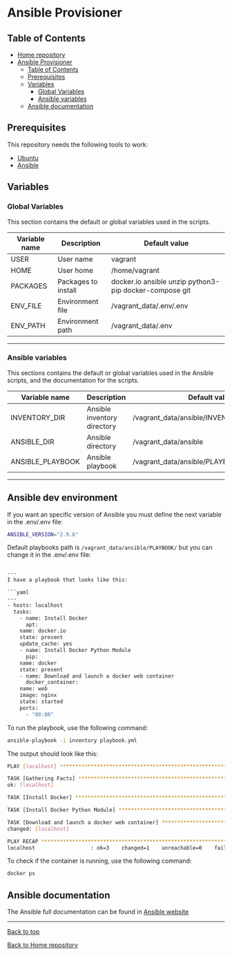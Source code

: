 # Ansible Provisioner

## Table of Contents
- [Home repository](../README.md)
- [Ansible Provisioner](#ansible-provisioner)
	- [Table of Contents](#table-of-contents)
	- [Prerequisites](#prerequisites)
	- [Variables](#variables)
		- [Global Variables](#global-variables)
		- [Ansible variables](#ansible-variables)
	- [Ansible documentation](#ansible-documentation)

## Prerequisites

This repository needs the following tools to work:

- [Ubuntu](https://ubuntu.com/)
- [Ansible](https://www.ansible.com/)

## Variables

### Global Variables

This section contains the default or global variables used in the scripts.

| Variable name | Description | Default value |
| --- | --- | --- |
| USER | User name | vagrant |
| HOME | User home | /home/vagrant |
| PACKAGES | Packages to install | docker.io ansible unzip python3-pip docker-compose git |
| ENV_FILE | Environment file | /vagrant_data/.env/.env |
| ENV_PATH | Environment path | /vagrant_data/.env |

---

### Ansible variables

This sections contains the default or global variables used in the Ansible scripts, and the documentation for the scripts.

| Variable name | Description | Default value |
| --- | --- | --- |
| INVENTORY_DIR | Ansible inventory directory | /vagrant_data/ansible/INVENTORY |
| ANSIBLE_DIR | Ansible directory | /vagrant_data/ansible |
| ANSIBLE_PLAYBOOK | Ansible playbook | /vagrant_data/ansible/PLAYBOOK/playbook.yml |

---

## Ansible dev environment

If you want an specific version of Ansible you must define the next variable in the .env/.env file:

```bash
ANSIBLE_VERSION="2.9.6"
```

Default playbooks path is `/vagrant_data/ansible/PLAYBOOK/` but you can change it in the .env/.env file: 

```bash

---
I have a playbook that looks like this:

```yaml
---
- hosts: localhost
  tasks:
    - name: Install Docker
      apt:
	name: docker.io
	state: present
	update_cache: yes
    - name: Install Docker Python Module
      pip:
	name: docker
	state: present
    - name: Download and launch a docker web container
      docker_container:
	name: web
	image: nginx
	state: started
	ports:
	  - "80:80"
```

To run the playbook, use the following command:

```bash
ansible-playbook -i inventory playbook.yml
```

The output should look like this:

```bash
PLAY [localhost] ************************************************************************************************************************************************************************************************************************************************************

TASK [Gathering Facts] *******************************************************************************************************************************************************************************************************************************************************
ok: [localhost]

TASK [Install Docker] ********************************************************************************************************************************************************************************************************************************************************

TASK [Install Docker Python Module] *****************************************************************************************************************************************************************************************************************************************

TASK [Download and launch a docker web container] ****************************************************************************************************************************************************************************************************************************
changed: [localhost]

PLAY RECAP *******************************************************************************************************************************************************************************************************************************************************************
localhost                  : ok=3    changed=1    unreachable=0    failed=0    skipped=0    rescued=0    ignored=0
```

To check if the container is running, use the following command:

```bash
docker ps
```

## Ansible documentation

The Ansible full documentation can be found in [Ansible website](https://docs.ansible.com/ansible/latest/index.html)

---

[Back to top](#ansible-provisioner)

[Back to Home repository](../README.md)